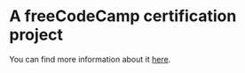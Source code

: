 # A freeCodeCamp certification project

You can find more information about it [here](https://www.freecodecamp.org/learn/responsive-web-design/responsive-web-design-projects/build-a-product-landing-page).
